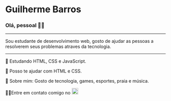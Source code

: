### <h1>Guilherme Barros</h1>

<h3>Olá, pessoal 🖖🏾</h3>
<hr>
<p>Sou estudante de desenvolvimento web, gosto de ajudar as pessoas a resolverem seus problemas atraves da tecnologia.</p>
<hr>
<p>📖 Estudando HTML, CSS e JavaScript.</p>
<p>🤔 Posso te ajudar com HTML e CSS.</p>
<p>💬 Sobre mim: Gosto de tecnologia, games, esportes, praia e música.</p>
<p>🤳🏾Entre em contato comigo no  <a href="https://www.linkedin.com/in/guilherme-barros3/" target:"_blank"> <img width="20px"
      height="20px"  src="https://cdn.jsdelivr.net/gh/devicons/devicon/icons/linkedin/linkedin-original.svg" width:"20px" alt="Linkedin"></a>
